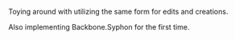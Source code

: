 Toying around with utilizing the same form for edits and creations.

Also implementing Backbone.Syphon for the first time.
